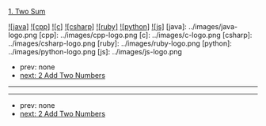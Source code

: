 [1. Two Sum](https://leetcode.com/problems/two-sum/)

[![java]](../java/001-two-sum.md)
[![cpp]](../cpp/001-two-sum.md)
[![c]](../c/001-two-sum.md)
[![csharp]](../csharp/001-two-sum.md)
[![ruby]](../ruby/001-two-sum.md)
[![python]](../python/001-two-sum.md)
[![js]](../js/001-two-sum.md)
[java]: ../images/java-logo.png
[cpp]: ../images/cpp-logo.png
[c]: ../images/c-logo.png
[csharp]: ../images/csharp-logo.png
[ruby]: ../images/ruby-logo.png
[python]: ../images/python-logo.png
[js]: ../images/js-logo.png

- prev: none
- [next: 2 Add Two Numbers](002-add-two-numbers.md)

---


---

- prev: none
- [next: 2 Add Two Numbers](002-add-two-numbers.md)
